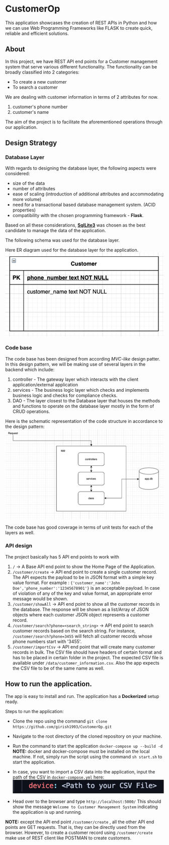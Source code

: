 # CustomerOp

This application showcases the creation of REST APIs in Python and how we can use Web Programming Frameworks
like FLASK to create quick, reliable and efficient solutions. 


## About 

In this project, we have REST API end points for a Customer management system that serve various different functionality.
The functionality can be broadly classified into 2 categories:
- To create a new customer
- To search a customer

We are dealing with customer information in terms of 2 attributes for now. 
1. customer's phone number
2. customer's name

The aim of the project is to facilitate the aforementioned operations through our application.


## Design Strategy

### Database Layer
With regards to designing the database layer, the following aspects were considered:

- size of the data
- number of attributes
- ease of scaling (introduction of additional attributes and accommodating more volume)
- need for a transactional based database management system. (ACID properties)
- compatibility with the chosen programming framework - **Flask**.

Based on all these considerations, [**SqlLite3**](https://docs.python.org/3/library/sqlite3.html) was chosen as the best candidate to manage the data
of the application.

The following schema was used for the database layer.

Here ER diagram used for the database layer for the application.<br />
![alt text](https://github.com/girish1993/CustomerOp/blob/main/docs/ERD.png)

### Code base
The code base has been designed from according _MVC-like_ design patter. In this design pattern, we will be making use of
several layers in the backend which include:
1. controller - The gateway layer which interacts with the client application/external application
2. services - The business logic layer which checks and implements business logic and checks for compliance checks.
3. DAO - The layer closest to the Database layer that houses the methods and functions to operate on the database layer
mostly in the form of CRUD operations.

Here is the schematic representation of the code structure in accordance to the design pattern:<br />
![alt text](https://github.com/girish1993/CustomerOp/blob/main/docs/Design1.png)

The code base has good coverage in terms of unit tests for each of the layers as well.

### API design
The project basically has 5 API end points to work with
1. `/` -> A Base API end point to show the Home Page of the Application.
2. `/customer/create` -> API end point to create a single customer record. The API expects the payload to be in JSON
format with a simple key value format. For example : `{'customer_name':'John Doe','phone_number':'12345678901'}` is an 
acceptable payload. In case of violation of any of the key and value format, an appropriate error message would be shown.
3. `/customer/showAll` -> API end point to show all the customer records in the database. The response will be shown as a
list/Array of JSON objects where each customer JSON object represents a customer record.
4. `/customer/search?phone=<search_string>` -> API end point to search customer records based on the search string. 
    For instance,  `/customer/search?phone=3455` will fetch all customer records whose phone numbers start with '3455'.
5. `/customer/importCsv` -> API end point that will create many customer records in bulk. The CSV file should have headers
of certain format and has to be placed in certain folder in the project. The expected CSV file is available under `/data/customer_information.csv`.
Also the app expects the CSV file to be of the same name as well. 


## How to run the application.

The app is easy to install and run. The application has a **Dockerized** setup ready.

Steps to run the application:

- Clone the repo using the command `git clone https://github.com/girish1993/CustomerOp.git`
- Navigate to the root directory of the cloned repository on your machine.
- Run the command to start the application 
`docker-compose up --build -d` <br>
**NOTE:** docker and docker-compose must be installed on the local machine. If not, simply run the script using the command
`sh start.sh` to start the application.

- In case, you want to import a CSV data into the application, input the path of the CSV in `docker-compose.yml` here: <br />
![alt text](https://github.com/girish1993/CustomerOp/blob/main/docs/docker_img.png)

- Head over to the browser and type `http://localhost:5000/` This should show the message `Welcome to Customer Management System`
indicating the application is up and running.

**NOTE:** except the API end point `/customer/create` , all the other API end points are GET requests. That is, they can be directly used from the browser.
However, to create a customer record using `/customer/create` make use of REST client like POSTMAN to create customers.   

